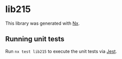 # lib215

This library was generated with [Nx](https://nx.dev).

## Running unit tests

Run `nx test lib215` to execute the unit tests via [Jest](https://jestjs.io).
